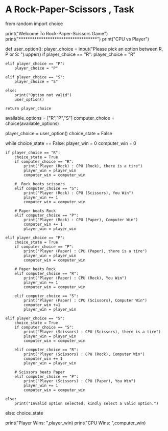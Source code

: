 # A Rock-Paper-Scissors , Task

from random import choice


print("Welcome To Rock-Paper-Scissors Game")
print("***********************************")
print("CPU vs Player")


def user_option():
    player_choice = input("Please pick an option between R, P or S: ").upper()
    if player_choice == "R":
        player_choice = "R"
        
    elif player_choice == "P":
        player_choice = "P"
        
    elif player_choice == "S":
        player_choice = "S"
        
    else:
        print("Option not valid")
        user_option()

    return player_choice


available_options = ["R","P","S"]
computer_choice = choice(available_options)
    
player_choice = user_option()
choice_state = False

while choice_state == False:
    player_win = 0
    computer_win = 0

    if player_choice == "R":
        choice_state = True
        if computer_choice == "R":
            print("Player (Rock) : CPU (Rock), there is a tire")
            player_win = player_win
            computer_win = computer_win

        #  Rock beats scissors
        elif computer_choice == "S":
            print("Player (Rock) : CPU (Scissors), You Win")
            player_win += 1
            computer_win = computer_win

        # Paper beats Rock
        elif computer_choice == "P":
            print("Player (Rock) : CPU (Paper), Computer Win")
            computer_win += 1
            player_win = player_win

    elif player_choice == "P":
        choice_state = True
        if computer_choice == "P":
            print("Player (Paper) : CPU (Paper), there is a tire")
            player_win = player_win
            computer_win = computer_win

        # Paper beats Rock
        elif computer_choice == "R":
            print("Player (Paper) : CPU (Rock), You Win")
            player_win += 1
            computer_win = computer_win
    
        elif computer_choice == "S":
            print("Player (Paper) : CPU (Scissors), Computer Win")
            computer_win +=1 
            player_win = player_win

    elif player_choice == "S":
        choice_state = True
        if computer_choice == "S":
            print("Player (Scissors) : CPU (Scissors), there is a tire")
            player_win = player_win
            computer_win = computer_win
        
        elif computer_choice == "R":
            print("Player (Scissors) : CPU (Rock), Computer Win")
            computer_win += 1
            player_win = player_win

        # Scissors beats Paper
        elif computer_choice == "P":
            print("Player (Scissors) : CPU (Paper), You Win")
            player_win += 1
            computer_win = computer_win

    else:
        print("Invalid option selected, kindly select a valid option.")

else:
    choice_state

print("Player Wins: ",player_win)
print("CPU Wins: ",computer_win)
